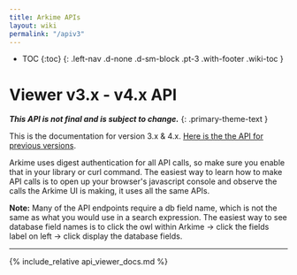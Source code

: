 ```yaml
---
title: Arkime APIs
layout: wiki
permalink: "/apiv3"
---
```


- TOC
{:toc}
{: .left-nav .d-none .d-sm-block .pt-3 .with-footer .wiki-toc }

<div class="collapse-btn d-none d-sm-block"
  onclick="toggleToc()">
  <span class="fa fa-angle-double-left">
  </span>
</div>

<div class="full-height-container with-footer pt-3 pr-2 pl-2 pb-3 api-container" markdown="1">

# Viewer v3.x - v4.x API

**_This API is not final and is subject to change._**
{: .primary-theme-text }

This is the documentation for version 3.x & 4.x. [Here is the the API for previous versions](/api).

Arkime uses digest authentication for all API calls, so make sure you enable that in your library or curl command.
The easiest way to learn how to make API calls is to open up your browser's javascript console and observe the calls the Arkime UI is making, it uses all the same APIs.

**Note:** Many of the API endpoints require a db field name, which is not the same as what you would use in a search expression.
The easiest way to see database field names is to click the owl within Arkime -> click the fields label on left -> click display the database fields.

---

{% include_relative api_viewer_docs.md %}

</div>
